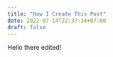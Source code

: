 ```yaml
---
title: "How I Create This Post"
date: 2022-07-14T22:37:34+07:00
draft: false
---
```


Hello there edited!
